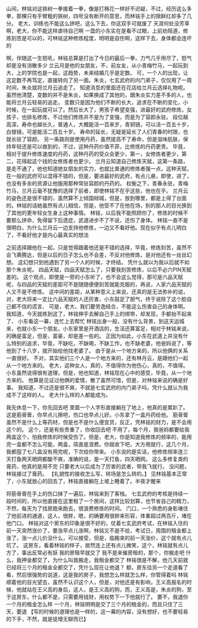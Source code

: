 山间，林铭对这铁树一拳接着一拳，像是打棉花一样好不迟疑，不过，经历这么多拳，那棵只有手臂粗的铁树，四号没有断开的意思，而林铭手上的限鲜红却多了几分。
老大，训练也不能这么拼吧，这么下去，你这双手可就废了
天涯何处没芳草啊，老大，你不能这样虐待自己啊
一盘的小东实在是看不过眼，上前劝阻道，修炼刻苦是可以的，可林铭这种修炼程度，明明是自伤啊，这样下去，身体都会连坏的

啊，伴随这一生怒吼，林铭总算是打出了今日的最后一拳。力气几乎用尽了，怒气却是没有消散多少
兰云月是他的女朋友，不，前女友，从小青梅竹马，一起玩到大，上的学院也是一起，这趋势，未来结婚几乎是定数。
可，一个人的出现，让这定数不再笃定，直接转向了另一面。朱炎，七玄武府的内门弟子，仅仅用了一周时间，朱炎就将兰月云追走了。
知道消息的里面还在花店给兰月云选择礼物呢。虽然他清楚，变数的并不是朱炎，如果换成了其他的，跟朱炎实力差不多的人，也能将兰月云轻易的追走。
变数只是因为他们不断的长大，追求在不断的变化，小时候，在一起玩就可以了。然后长大了，男孩子希望变强，进最好的武府修炼，女孩子，也排名修炼，不过他们修炼并不是为了变强，而是为了容颜永驻。
段位越高深，寿命也越长久，普通人，大概能活一百来岁，青铜镜，可以活一百五十岁，白银镜，可是能活二百五十岁。
寿命的延长，无疑是延长了人们青春的时限，也就长驻了容颜。
另一条路则是使用丹药，虽然提高不了寿命，但是滋味肌肤，保持年轻还是可以做到的，不过，这种丹药价值不菲，比修炼的丹药更贵。
毕竟，相对于提升修炼速度的丹药，这种丹药的受众会更少，第一，女修炼者更少，第二，花得起这个钱的女修炼者也更少。
兰月云知道自己修炼天赋，这第一条路，是走不通了，他也知道她女朋友的实力，也就比普通的修炼者强一点，这种天赋，在一般的武府可以混得不错的，但是，要进最好的武府，有点儿悬，即使，进了，也没有多余的资源让他服用那种常驻容颜的丹药的。
权衡之下，青春永驻，青梅竹马，兰月云毫不犹豫的选择了前者，即使林铭不在乎这些，他也在乎。
兰月云的姿色还是很不错的，虽然算不上倾国倾城，但是，放到哪里，都是上得了台面的。林铭的话她虽然有点儿相信，但是，他受不了在他在场，别的那人的目光换到了其他的更年轻女生身上这种事情。
林铭，以后我不能照顾你了，修炼的时候不要那么拼命，免得留下后遗症，武道进步不了不说，还伤了身体。
林铭一直不是很明白，为什么兰月云一边支持他修炼，一边又不看好他。现在似乎有点儿明白了，不看好他才是内心最真实的想法

之前选择跟他在一起，只是觉得跟着他还是不错的选择，毕竟，修炼刻苦，虽然不会飞黄腾达，但是以后的日子怎么也不会差，不反对他修炼，是对他还有一丝丝幻想。
这幻想只到他遇到了另一个人的时候，才终结。
凭什么就以为我以后就不如那个朱炎呢。
四品天赋，四品天赋怎么了，只要我刻苦修炼，以后不必六PIN天赋差的。
这个观点，即使是一旁的小东听了，也不会这么觉得，那可是六品天赋呢，与四品的天赋的差距可不是随随便便刻苦就能克服的，再说，人家六品天赋的人又不是不修炼。
这中间的差距，从某种意义上来说，还真的是无法弥补的说，
对，老大将来一定比六品天赋的人还厉害，小东鼓足了胆气，终于说除了这个脸自己都不信的谎言、
可是，老大，我们要劳逸结合，不能这么伤害自己的身体啊。
我知道，今天就练到这了，林铭伸手去解自己手上的绑带，却发现，手都抬不起来了、
小东看这一幕，连忙上去帮忙
林铭出身一般，没有什么背景，到这天运城来，也就小东一个朋友。小东家里是开酒店的，生活还算富足，相对于林铭来说，的确是富足，但是，富豪，却是差一些的。
正因为如此，小东在武道上并没有什么特别的追求，毕竟，不缺吃，不缺喝，不缺工作，也不缺老婆，他爸妈说了，等他到了十八岁，就开始给他找老婆了。
由于是从一个地方来的，所以他俩的关系一直很好。
不对，其实他们三个人是一个地方来的，还有林月云，是跟他们一起从一个地方来的。
老大，这种女人，真的，不值得你为他伤心，真的，不值得。小东虽然说得很有道理，但是，他也知道，林铭现在心中的感受，毕竟，从一个地方来的。
他算是见证过他俩的爱情，散了虽然可惜，但是，对林铭来说的确是好事。
我知道，不过还是很不爽，不就是七玄武府的内门弟子吗，凭什么就认为我成不了这样的人。
老大什么样的人都能成为。

我先休息一下，你先回去吧
里面一个人字形直接躺在了地上，他真的是累趴了。
这是筋骨膏，你早点儿擦吧，伤口也早点儿好。小东拿了一盒丹药给他。
筋骨膏虽然不是什么上等药材，但是也不是什么便宜货，反正，凭林铭的财力，是不会用这个的。
这个，还是有些贵重了，你收回去吧
不用了，每个月，我爸妈都要给我两盒这个，怕我修炼的时候受伤了。但是，老大，你是知道我修炼的频率的，能用完一盒都不怎么可能，两盒，简直是浪费。你就收下吧，大方用就行，这几个月，我都囤了七八盒没有用完呢，下次给你带来。
小东说的是实话，他修炼频率连三天打鱼两天晒网都酸不爽，准确的说，是一天打鱼，四天晒网。
这么多修复类的膏药，他真的是用不完
只要老大以后成为了厉害的武者，带我飞就行。
没问题，林铭接过了膏药。
【礼貌性的接收怎么写，转场是怎么转的。】
见林铭基本正常了，小东就放心的回去了，林铭直接躺在上坡上睡着了。半夜才醒来

将筋骨膏在手上的伤口抹了一遍后，林铭来到了客栈。
七玄武府的考核是持续一段时间的，所以他直接在这里租了一个房间，这样比较划算，也节省自己的精力，不然，每天为了找房跑来跑去，很浪费修炼的时间。
门口，一个熟悉的身影堵住了他前进的通道，这人，很胖，嗯，的确要用很胖来形容，体重超过两百斤，堵在他门口。
林铭对这个房东的印象是很不好的，仗着七玄武府考试，在林铭入住的前一天突然涨价了，要涨早点儿涨啊，林铭又不是不给，考试日，周围的租金都上涨了，涨一点儿价没什么，可以接受，但是，临搬来的前一天涨价，这个就有点儿坑了。
这房东，看着林铭的样子，居然连上还有点儿微笑，这个，林铭就有点儿方了，事出反常必有妖
我的房租早就交了
我不是来催房租的，那个，你搬走吧
什么，我押金都交了，为什么叫我搬走，我租金都交了
林铭很是不解，他几天前就已经将三个月的租金全都交了，凭什么现在让他退？
额，房东往另一个走道看了看，然后很强势的说道，这是我的房子，我想怎么样就怎么样，你管得着吗
林铭顺着他的目光望去，虽然不认识这个人，但是，对他还是有影响，王义高报名的时候，他就站在王义高的身后，这人，是王义高的狗，而，王义高是，朱炎的狗，至于这房东，什么都不是，只需要用钱财，用权势下一下他就行了。
要不，我退你一个月的租金怎么样
一个月，林铭明明是交了三个月的租金的，而且只住了三天，要退
【写的时候的道理也是一样的，这一幕的内容，没有想好，也不要轻易的下手，不然，就是徒增无聊而已】
